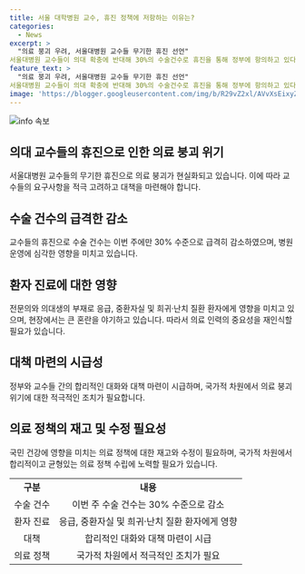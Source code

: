 ```yaml
---
title: 서울 대학병원 교수, 휴진 정책에 저항하는 이유는?
categories:
  - News
excerpt: >
  "의료 붕괴 우려, 서울대병원 교수들 무기한 휴진 선언" 
서울대병원 교수들이 의대 확충에 반대해 30%의 수술건수로 휴진을 통해 정부에 항의하고 있다. 교수들은 의료 정책 결정 과정에 적극 참여하고, 환자들을 보호하겠다고 밝혀 투쟁하고 있으며, 전면 휴진이 이뤄지지 않으면 교수들이 단순히 항복할 수밖에 없다고 언급했다. 또한, 교수들은 정부와 대학병원장에게 책임 있는 리더십을 보여 달라고 촉구하고 있다. 이에 따라 환자의 안전과 의료 붕괴에 대한 우려가 급속히 확산되고 있다.
feature_text: >
  "의료 붕괴 우려, 서울대병원 교수들 무기한 휴진 선언" 
서울대병원 교수들이 의대 확충에 반대해 30%의 수술건수로 휴진을 통해 정부에 항의하고 있다. 교수들은 의료 정책 결정 과정에 적극 참여하고, 환자들을 보호하겠다고 밝혀 투쟁하고 있으며, 전면 휴진이 이뤄지지 않으면 교수들이 단순히 항복할 수밖에 없다고 언급했다. 또한, 교수들은 정부와 대학병원장에게 책임 있는 리더십을 보여 달라고 촉구하고 있다. 이에 따라 환자의 안전과 의료 붕괴에 대한 우려가 급속히 확산되고 있다.
image: 'https://blogger.googleusercontent.com/img/b/R29vZ2xl/AVvXsEixyZcFfHzMRdzZMjFBmAUKJYCLCGyLL1o632UiGVXcaFdKo_bkvkuCioo0uUKlGfBVcT3P84aROyZIXSBEx3Aw5nCQ3pTgDom1WDC4m8eifvWiAmWEEVb4x6G_l8C0QH225ldMjyaFvpxGEBGNO37VmDTDMHGhJPq73UglMfDca1-0aw/s1600/blogspot.png'
---
```


<p><img src="https://blogger.googleusercontent.com/img/b/R29vZ2xl/AVvXsEixyZcFfHzMRdzZMjFBmAUKJYCLCGyLL1o632UiGVXcaFdKo_bkvkuCioo0uUKlGfBVcT3P84aROyZIXSBEx3Aw5nCQ3pTgDom1WDC4m8eifvWiAmWEEVb4x6G_l8C0QH225ldMjyaFvpxGEBGNO37VmDTDMHGhJPq73UglMfDca1-0aw/s1600/blogspot.png" alt="info 속보" /></p>

<h2 data-ke-size="size26">의대 교수들의 휴진으로 인한 의료 붕괴 위기</h2>

<p data-ke-size="size16">서울대병원 교수들의 무기한 휴진으로 의료 붕괴가 현실화되고 있습니다. 이에 따라 교수들의 요구사항을 적극 고려하고 대책을 마련해야 합니다.</p>

<h2 data-ke-size="size26">수술 건수의 급격한 감소</h2>

<p data-ke-size="size16">교수들의 휴진으로 수술 건수는 이번 주에만 30% 수준으로 급격히 감소하였으며, 병원 운영에 심각한 영향을 미치고 있습니다.</p>

<h2 data-ke-size="size26">환자 진료에 대한 영향</h2>

<p data-ke-size="size16">전문의와 의대생의 부재로 응급, 중환자실 및 희귀·난치 질환 환자에게 영향을 미치고 있으며, 현장에서는 큰 혼란을 야기하고 있습니다. 따라서 의료 인력의 중요성을 재인식할 필요가 있습니다.</p>

<h2 data-ke-size="size26">대책 마련의 시급성</h2>

<p data-ke-size="size16">정부와 교수들 간의 합리적인 대화와 대책 마련이 시급하며, 국가적 차원에서 의료 붕괴 위기에 대한 적극적인 조치가 필요합니다.</p>

<h2 data-ke-size="size26">의료 정책의 재고 및 수정 필요성</h2>

<p data-ke-size="size16">국민 건강에 영향을 미치는 의료 정책에 대한 재고와 수정이 필요하며, 국가적 차원에서 합리적이고 균형있는 의료 정책 수립에 노력할 필요가 있습니다.</p>

<table>
    <tbody>
        <tr>
            <td style="text-align: center; height: 17px;"><b>구분</b></td>
            <td style="text-align: center; height: 17px;"><b>내용</b></td>
        </tr>
        <tr>
            <td style="text-align: center; height: 17px;">수술 건수</td>
            <td style="text-align: center; height: 17px;">이번 주 수술 건수는 30% 수준으로 감소</td>
        </tr>
        <tr>
            <td style="text-align: center; height: 17px;">환자 진료</td>
            <td style="text-align: center; height: 17px;">응급, 중환자실 및 희귀·난치 질환 환자에게 영향</td>
        </tr>
        <tr>
            <td style="text-align: center; height: 17px;">대책</td>
            <td style="text-align: center; height: 17px;">합리적인 대화와 대책 마련이 시급</td>
        </tr>
        <tr>
            <td style="text-align: center; height: 17px;">의료 정책</td>
            <td style="text-align: center; height: 17px;">국가적 차원에서 적극적인 조치가 필요</td>
        </tr>
    </tbody>
</table>

